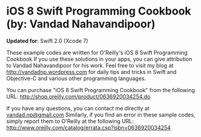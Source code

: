 iOS 8 Swift Programming Cookbook (by: Vandad Nahavandipoor)
===============================

__Updated for__: Swift 2.0 (Xcode 7)

These example codes are written for O'Reilly's iOS 8 Swift Programming Cookbook
If you use these solutions in your apps, you can give attribution to
Vandad Nahavandipoor for his work. Feel free to visit my blog
at http://vandadnp.wordpress.com for daily tips and tricks in Swift
and Objective-C and various other programming languages.

You can purchase "iOS 8 Swift Programming Cookbook" from
the following URL:
http://shop.oreilly.com/product/0636920034254.do

If you have any questions, you can contact me directly
at vandad.np@gmail.com
Similarly, if you find an error in these sample codes, simply
report them to O'Reilly at the following URL:
http://www.oreilly.com/catalog/errata.csp?isbn=0636920034254